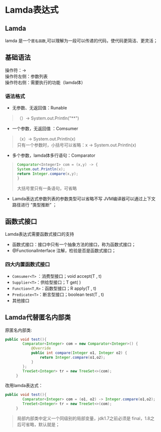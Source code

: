 # Lamda表达式	

## Lamda	
lamda 是一个`匿名函数`,可以理解为一段可以传递的代码，使代码更简洁、更灵活；	

## 基础语法	
操作符：->	
操作符左侧：参数列表	
操作符右侧：需要执行的功能（lamda体）	

### 语法格式
+ 无参数、无返回值：Runable	
> （）-> System.out.Println("**") 

+ 一个参数，无返回值 ：Comsumer	
> （x）-> System.out.Println(x) 	
> 只有一个参数时，小括号可以省略：x ->  System.out.Println(x) 

+ 多个参数，lamda体多行语句：Comparator	
>
>```java
>Comparator<IntegerI> com = (x,y) -> {
>System.out.Println(x);
>return Integer.compare(x,y);
>}
>```
>大括号里只有一条语句，可省略
>

+ Lamda表达式参数列表的参数类型可以省略不写
JVM编译器可以通过上下文路径进行  “类型推断”  ；

## 函数式接口
Lamda表达式需要函数式接口的支持	
+ 函数式接口：接口中只有一个抽象方法的接口，称为函数式接口；	
+ @FunctionalInterface 注解，检验是否是函数式接口；

### 四大内置函数式接口
+ `Comsumer<T>` ：消费型接口；void accept(T , t)
+ `Supplier<T>`：供给型接口；T get( )
+ `Function<T,R>`：函数型接口；R apply(T , t)
+ `Predicate<T>`：断言型接口；boolean test(T , t)
+ 其他接口

## Lamda代替匿名内部类	
原匿名内部类:	
```java
public void test(){
        Comparator<Integer> com = new Comparator<Integer>() {
            @Override
            public int compare(Integer o1, Integer o2) {
                return Integer.compare(o1,o2);
            }
        };
        TreeSet<Integer> tr = new TreeSet<>(com);
     }
```
改用lamda表达式：	
```java
public void test(){
        Comparator<Integer> com = (o1, o2) -> Integer.compare(o1,o2);
        TreeSet<Integer> tr = new TreeSet<>(com);
     }
```
> 局部内部类中定义一个同级别的局部变量，jdk1.7之前必须是 final，1.8之后可省略，默认就是；


